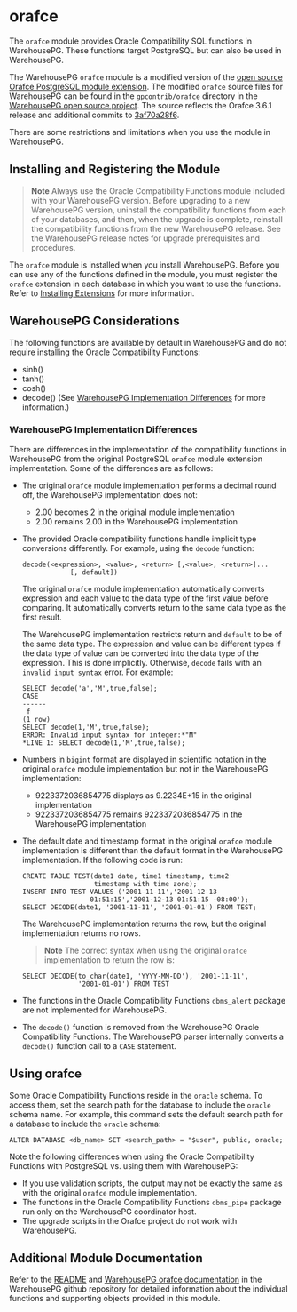 # orafce 

The `orafce` module provides Oracle Compatibility SQL functions in WarehousePG. These functions target PostgreSQL but can also be used in WarehousePG.

The WarehousePG `orafce` module is a modified version of the [open source Orafce PostgreSQL module extension](https://github.com/orafce/orafce). The modified `orafce` source files for WarehousePG can be found in the `gpcontrib/orafce` directory in the [WarehousePG open source project](https://github.com/greenplum-db/gpdb). The source reflects the Orafce 3.6.1 release and additional commits to [3af70a28f6](https://github.com/orafce/orafce/tree/3af70a28f6ab81f43c990fb5661df99a37328b8a).

There are some restrictions and limitations when you use the module in WarehousePG.

## <a id="topic_reg"></a>Installing and Registering the Module 

> **Note** Always use the Oracle Compatibility Functions module included with your WarehousePG version. Before upgrading to a new WarehousePG version, uninstall the compatibility functions from each of your databases, and then, when the upgrade is complete, reinstall the compatibility functions from the new WarehousePG release. See the WarehousePG release notes for upgrade prerequisites and procedures.

The `orafce` module is installed when you install WarehousePG. Before you can use any of the functions defined in the module, you must register the `orafce` extension in each database in which you want to use the functions. Refer to [Installing Extensions](../../install_guide/install_extensions.html) for more information.

## <a id="topic_mpp"></a>WarehousePG Considerations 

The following functions are available by default in WarehousePG and do not require installing the Oracle Compatibility Functions:

-   sinh\(\)
-   tanh\(\)
-   cosh\(\)
-   decode\(\) \(See [WarehousePG Implementation Differences](#topic3) for more information.\)

### <a id="topic3"></a>WarehousePG Implementation Differences 

There are differences in the implementation of the compatibility functions in WarehousePG from the original PostgreSQL `orafce` module extension implementation. Some of the differences are as follows:

-   The original `orafce` module implementation performs a decimal round off, the WarehousePG implementation does not:
    -   2.00 becomes 2 in the original module implementation
    -   2.00 remains 2.00 in the WarehousePG implementation
-   The provided Oracle compatibility functions handle implicit type conversions differently. For example, using the `decode` function:

    ```
    decode(<expression>, <value>, <return> [,<value>, <return>]...
                [, default])
    ```

    The original `orafce` module implementation automatically converts expression and each value to the data type of the first value before comparing. It automatically converts return to the same data type as the first result.

    The WarehousePG implementation restricts return and `default` to be of the same data type. The expression and value can be different types if the data type of value can be converted into the data type of the expression. This is done implicitly. Otherwise, `decode` fails with an `invalid input syntax` error. For example:

    ```
    SELECT decode('a','M',true,false);
    CASE
    ------
     f
    (1 row)
    SELECT decode(1,'M',true,false);
    ERROR: Invalid input syntax for integer:*"M" 
    *LINE 1: SELECT decode(1,'M',true,false);
    ```

-   Numbers in `bigint` format are displayed in scientific notation in the original `orafce` module implementation but not in the WarehousePG implementation:
    -   9223372036854775 displays as 9.2234E+15 in the original implementation
    -   9223372036854775 remains 9223372036854775 in the WarehousePG implementation
-   The default date and timestamp format in the original `orafce` module implementation is different than the default format in the WarehousePG implementation. If the following code is run:

    ```
    CREATE TABLE TEST(date1 date, time1 timestamp, time2 
                      timestamp with time zone);
    INSERT INTO TEST VALUES ('2001-11-11','2001-12-13 
                     01:51:15','2001-12-13 01:51:15 -08:00');
    SELECT DECODE(date1, '2001-11-11', '2001-01-01') FROM TEST;
    ```

    The WarehousePG implementation returns the row, but the original implementation returns no rows.

    > **Note** The correct syntax when using the original `orafce` implementation to return the row is:

    ```
    SELECT DECODE(to_char(date1, 'YYYY-MM-DD'), '2001-11-11', 
                  '2001-01-01') FROM TEST
    ```

-   The functions in the Oracle Compatibility Functions `dbms_alert` package are not implemented for WarehousePG.
-   The `decode()` function is removed from the WarehousePG Oracle Compatibility Functions. The WarehousePG parser internally converts a `decode()` function call to a `CASE` statement.

## <a id="topic_using"></a>Using orafce 

Some Oracle Compatibility Functions reside in the `oracle` schema. To access them, set the search path for the database to include the `oracle` schema name. For example, this command sets the default search path for a database to include the `oracle` schema:

```
ALTER DATABASE <db_name> SET <search_path> = "$user", public, oracle;
```

Note the following differences when using the Oracle Compatibility Functions with PostgreSQL vs. using them with WarehousePG:

-   If you use validation scripts, the output may not be exactly the same as with the original `orafce` module implementation.
-   The functions in the Oracle Compatibility Functions `dbms_pipe` package run only on the WarehousePG coordinator host.
-   The upgrade scripts in the Orafce project do not work with WarehousePG.

## <a id="topic_info"></a>Additional Module Documentation 

Refer to the [README](https://github.com/greenplum-db/gpdb/tree/main/gpcontrib/orafce/README.asciidoc) and [WarehousePG orafce documentation](https://github.com/greenplum-db/gpdb/tree/main/gpcontrib/orafce/doc/orafce_documentation) in the WarehousePG github repository for detailed information about the individual functions and supporting objects provided in this module.

